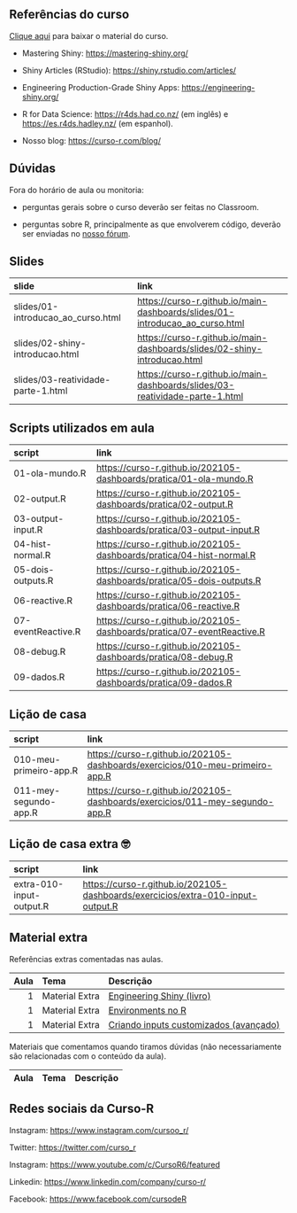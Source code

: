 
<!-- README.md is generated from README.Rmd. Please edit that file -->

## Referências do curso

[Clique
aqui](https://github.com/curso-r/main-dashboards/raw/master/material_do_curso.zip)
para baixar o material do curso.

-   Mastering Shiny: <https://mastering-shiny.org/>

-   Shiny Articles (RStudio): <https://shiny.rstudio.com/articles/>

-   Engineering Production-Grade Shiny Apps:
    <https://engineering-shiny.org/>

-   R for Data Science: <https://r4ds.had.co.nz/> (em inglês) e
    <https://es.r4ds.hadley.nz/> (em espanhol).

-   Nosso blog: <https://curso-r.com/blog/>

## Dúvidas

Fora do horário de aula ou monitoria:

-   perguntas gerais sobre o curso deverão ser feitas no Classroom.

-   perguntas sobre R, principalmente as que envolverem código, deverão
    ser enviadas no [nosso fórum](https://discourse.curso-r.com/).

## Slides

| slide                                | link                                                                           |
|:-------------------------------------|:-------------------------------------------------------------------------------|
| slides/01-introducao\_ao\_curso.html | <https://curso-r.github.io/main-dashboards/slides/01-introducao_ao_curso.html> |
| slides/02-shiny-introducao.html      | <https://curso-r.github.io/main-dashboards/slides/02-shiny-introducao.html>    |
| slides/03-reatividade-parte-1.html   | <https://curso-r.github.io/main-dashboards/slides/03-reatividade-parte-1.html> |

## Scripts utilizados em aula

| script             | link                                                                     |
|:-------------------|:-------------------------------------------------------------------------|
| 01-ola-mundo.R     | <https://curso-r.github.io/202105-dashboards/pratica/01-ola-mundo.R>     |
| 02-output.R        | <https://curso-r.github.io/202105-dashboards/pratica/02-output.R>        |
| 03-output-input.R  | <https://curso-r.github.io/202105-dashboards/pratica/03-output-input.R>  |
| 04-hist-normal.R   | <https://curso-r.github.io/202105-dashboards/pratica/04-hist-normal.R>   |
| 05-dois-outputs.R  | <https://curso-r.github.io/202105-dashboards/pratica/05-dois-outputs.R>  |
| 06-reactive.R      | <https://curso-r.github.io/202105-dashboards/pratica/06-reactive.R>      |
| 07-eventReactive.R | <https://curso-r.github.io/202105-dashboards/pratica/07-eventReactive.R> |
| 08-debug.R         | <https://curso-r.github.io/202105-dashboards/pratica/08-debug.R>         |
| 09-dados.R         | <https://curso-r.github.io/202105-dashboards/pratica/09-dados.R>         |

## Lição de casa

| script                 | link                                                                            |
|:-----------------------|:--------------------------------------------------------------------------------|
| 010-meu-primeiro-app.R | <https://curso-r.github.io/202105-dashboards/exercicios/010-meu-primeiro-app.R> |
| 011-mey-segundo-app.R  | <https://curso-r.github.io/202105-dashboards/exercicios/011-mey-segundo-app.R>  |

## Lição de casa extra 🤓

| script                   | link                                                                              |
|:-------------------------|:----------------------------------------------------------------------------------|
| extra-010-input-output.R | <https://curso-r.github.io/202105-dashboards/exercicios/extra-010-input-output.R> |

## Material extra

Referências extras comentadas nas aulas.

| Aula | Tema           | Descrição                                                                                         |
|-----:|:---------------|:--------------------------------------------------------------------------------------------------|
|    1 | Material Extra | [Engineering Shiny (livro)](https://engineering-shiny.org/)                                       |
|    1 | Material Extra | [Environments no R](https://blog.curso-r.com/posts/2017-06-19-environments)                       |
|    1 | Material Extra | [Criando inputs customizados (avançado)](https://shiny.rstudio.com/articles/building-inputs.html) |

Materiais que comentamos quando tiramos dúvidas (não necessariamente são
relacionadas com o conteúdo da aula).

| Aula | Tema | Descrição |
|-----:|:-----|:----------|

## Redes sociais da Curso-R

Instagram: <https://www.instagram.com/cursoo_r/>

Twitter: <https://twitter.com/curso_r>

Instagram: <https://www.youtube.com/c/CursoR6/featured>

Linkedin: <https://www.linkedin.com/company/curso-r/>

Facebook: <https://www.facebook.com/cursodeR>
